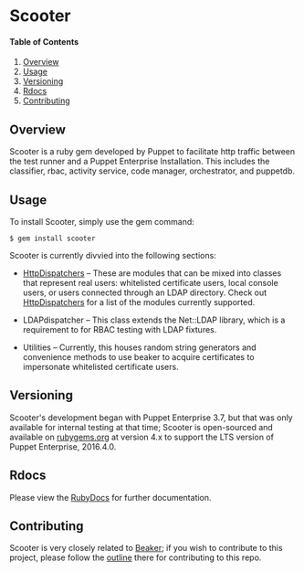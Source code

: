 # Scooter

#### Table of Contents

1. [Overview](#overview)
2. [Usage](#usage)
3. [Versioning](#versioning)
4. [Rdocs](#rdocs)
5. [Contributing](#contributing)

## Overview

Scooter is a ruby gem developed by Puppet to facilitate http traffic between the
test runner and a Puppet Enterprise Installation. This includes the classifier, rbac,
activity service, code manager, orchestrator, and puppetdb.

## Usage

To install Scooter, simply use the gem command:

```
$ gem install scooter
```

Scooter is currently divvied into the following sections:

 - [HttpDispatchers](docs/http_dispatchers.md) – These are modules that can be mixed into classes that represent real users: whitelisted certificate users, local console users, or users connected through an LDAP directory. Check out [HttpDispatchers](lib/scooter/httpdispatchers) for a list of the modules currently supported. 

 - LDAPdispatcher – This class extends the Net::LDAP library, which is a requirement to for RBAC testing with LDAP fixtures.
 - Utilities – Currently, this houses random string generators and convenience methods to use beaker to acquire certificates to impersonate whitelisted certificate users.

## Versioning

Scooter's development began with Puppet Enterprise 3.7, but that was only available for internal testing at that time; Scooter is open-sourced and available on [rubygems.org](https://rubygems.org) at version 4.x to support the LTS version of Puppet Enterprise, 2016.4.0.

## Rdocs

Please view the [RubyDocs](http://rubydoc.info/github/puppetlabs/scooter) for further documentation. 

## Contributing

Scooter is very closely related to [Beaker](https://github.com/puppetlabs/beaker); if you wish to contribute to this project, please follow the [outline](https://github.com/puppetlabs/beaker/blob/master/CONTRIBUTING.md) there for contributing to this repo.
